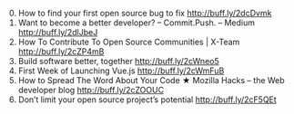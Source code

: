 0. How to find your first open source bug to fix http://buff.ly/2dcDvmk
1. Want to become a better developer? – Commit.Push. – Medium http://buff.ly/2dlJbeJ
2. How To Contribute To Open Source Communities | X-Team http://buff.ly/2cZP4mB
3. Build software better, together http://buff.ly/2cWneo5
4. First Week of Launching Vue.js http://buff.ly/2cWmFuB
5. How to Spread The Word About Your Code ★ Mozilla Hacks – the Web developer blog http://buff.ly/2cZOOUC
6. Don’t limit your open source project’s potential http://buff.ly/2cF5QEt
